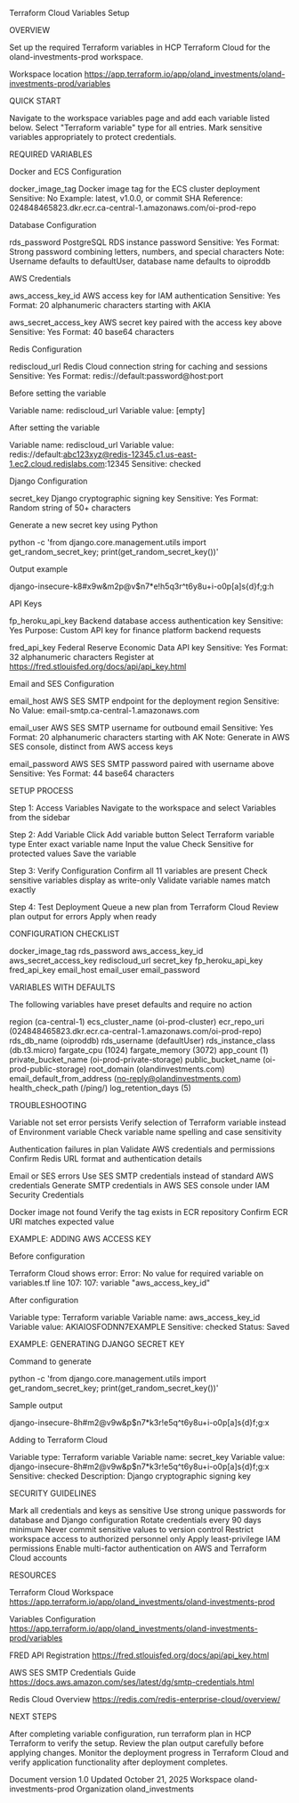 Terraform Cloud Variables Setup


OVERVIEW

Set up the required Terraform variables in HCP Terraform Cloud for the oland-investments-prod workspace.

Workspace location
https://app.terraform.io/app/oland_investments/oland-investments-prod/variables


QUICK START

Navigate to the workspace variables page and add each variable listed below. Select "Terraform variable" type for all entries. Mark sensitive variables appropriately to protect credentials.


REQUIRED VARIABLES

Docker and ECS Configuration

docker_image_tag
Docker image tag for the ECS cluster deployment
Sensitive: No
Example: latest, v1.0.0, or commit SHA
Reference: 024848465823.dkr.ecr.ca-central-1.amazonaws.com/oi-prod-repo


Database Configuration

rds_password
PostgreSQL RDS instance password
Sensitive: Yes
Format: Strong password combining letters, numbers, and special characters
Note: Username defaults to defaultUser, database name defaults to oiproddb


AWS Credentials

aws_access_key_id
AWS access key for IAM authentication
Sensitive: Yes
Format: 20 alphanumeric characters starting with AKIA

aws_secret_access_key
AWS secret key paired with the access key above
Sensitive: Yes
Format: 40 base64 characters


Redis Configuration

rediscloud_url
Redis Cloud connection string for caching and sessions
Sensitive: Yes
Format: redis://default:password@host:port

Before setting the variable

Variable name: rediscloud_url
Variable value: [empty]

After setting the variable

Variable name: rediscloud_url
Variable value: redis://default:abc123xyz@redis-12345.c1.us-east-1.ec2.cloud.redislabs.com:12345
Sensitive: checked


Django Configuration

secret_key
Django cryptographic signing key
Sensitive: Yes
Format: Random string of 50+ characters

Generate a new secret key using Python

python -c 'from django.core.management.utils import get_random_secret_key; print(get_random_secret_key())'

Output example

django-insecure-k8#x9w&m2p@v$n7*e!h5q3r^t6y8u+i-o0p[a]s{d}f;g:h


API Keys

fp_heroku_api_key
Backend database access authentication key
Sensitive: Yes
Purpose: Custom API key for finance platform backend requests

fred_api_key
Federal Reserve Economic Data API key
Sensitive: Yes
Format: 32 alphanumeric characters
Register at https://fred.stlouisfed.org/docs/api/api_key.html


Email and SES Configuration

email_host
AWS SES SMTP endpoint for the deployment region
Sensitive: No
Value: email-smtp.ca-central-1.amazonaws.com

email_user
AWS SES SMTP username for outbound email
Sensitive: Yes
Format: 20 alphanumeric characters starting with AK
Note: Generate in AWS SES console, distinct from AWS access keys

email_password
AWS SES SMTP password paired with username above
Sensitive: Yes
Format: 44 base64 characters


SETUP PROCESS

Step 1: Access Variables
Navigate to the workspace and select Variables from the sidebar

Step 2: Add Variable
Click Add variable button
Select Terraform variable type
Enter exact variable name
Input the value
Check Sensitive for protected values
Save the variable

Step 3: Verify Configuration
Confirm all 11 variables are present
Check sensitive variables display as write-only
Validate variable names match exactly

Step 4: Test Deployment
Queue a new plan from Terraform Cloud
Review plan output for errors
Apply when ready


CONFIGURATION CHECKLIST

docker_image_tag
rds_password
aws_access_key_id
aws_secret_access_key
rediscloud_url
secret_key
fp_heroku_api_key
fred_api_key
email_host
email_user
email_password


VARIABLES WITH DEFAULTS

The following variables have preset defaults and require no action

region (ca-central-1)
ecs_cluster_name (oi-prod-cluster)
ecr_repo_uri (024848465823.dkr.ecr.ca-central-1.amazonaws.com/oi-prod-repo)
rds_db_name (oiproddb)
rds_username (defaultUser)
rds_instance_class (db.t3.micro)
fargate_cpu (1024)
fargate_memory (3072)
app_count (1)
private_bucket_name (oi-prod-private-storage)
public_bucket_name (oi-prod-public-storage)
root_domain (olandinvestments.com)
email_default_from_address (no-reply@olandinvestments.com)
health_check_path (/ping/)
log_retention_days (5)


TROUBLESHOOTING

Variable not set error persists
Verify selection of Terraform variable instead of Environment variable
Check variable name spelling and case sensitivity

Authentication failures in plan
Validate AWS credentials and permissions
Confirm Redis URL format and authentication details

Email or SES errors
Use SES SMTP credentials instead of standard AWS credentials
Generate SMTP credentials in AWS SES console under IAM Security Credentials

Docker image not found
Verify the tag exists in ECR repository
Confirm ECR URI matches expected value


EXAMPLE: ADDING AWS ACCESS KEY

Before configuration

Terraform Cloud shows error:
Error: No value for required variable
  on variables.tf line 107:
  107: variable "aws_access_key_id"

After configuration

Variable type: Terraform variable
Variable name: aws_access_key_id
Variable value: AKIAIOSFODNN7EXAMPLE
Sensitive: checked
Status: Saved


EXAMPLE: GENERATING DJANGO SECRET KEY

Command to generate

python -c 'from django.core.management.utils import get_random_secret_key; print(get_random_secret_key())'

Sample output

django-insecure-8h#m2@v9w&p$n7*k3r!e5q^t6y8u+i-o0p[a]s{d}f;g:x

Adding to Terraform Cloud

Variable type: Terraform variable
Variable name: secret_key
Variable value: django-insecure-8h#m2@v9w&p$n7*k3r!e5q^t6y8u+i-o0p[a]s{d}f;g:x
Sensitive: checked
Description: Django cryptographic signing key


SECURITY GUIDELINES

Mark all credentials and keys as sensitive
Use strong unique passwords for database and Django configuration
Rotate credentials every 90 days minimum
Never commit sensitive values to version control
Restrict workspace access to authorized personnel only
Apply least-privilege IAM permissions
Enable multi-factor authentication on AWS and Terraform Cloud accounts


RESOURCES

Terraform Cloud Workspace
https://app.terraform.io/app/oland_investments/oland-investments-prod

Variables Configuration
https://app.terraform.io/app/oland_investments/oland-investments-prod/variables

FRED API Registration
https://fred.stlouisfed.org/docs/api/api_key.html

AWS SES SMTP Credentials Guide
https://docs.aws.amazon.com/ses/latest/dg/smtp-credentials.html

Redis Cloud Overview
https://redis.com/redis-enterprise-cloud/overview/


NEXT STEPS

After completing variable configuration, run terraform plan in HCP Terraform to verify the setup. Review the plan output carefully before applying changes. Monitor the deployment progress in Terraform Cloud and verify application functionality after deployment completes.


Document version 1.0
Updated October 21, 2025
Workspace oland-investments-prod
Organization oland_investments

